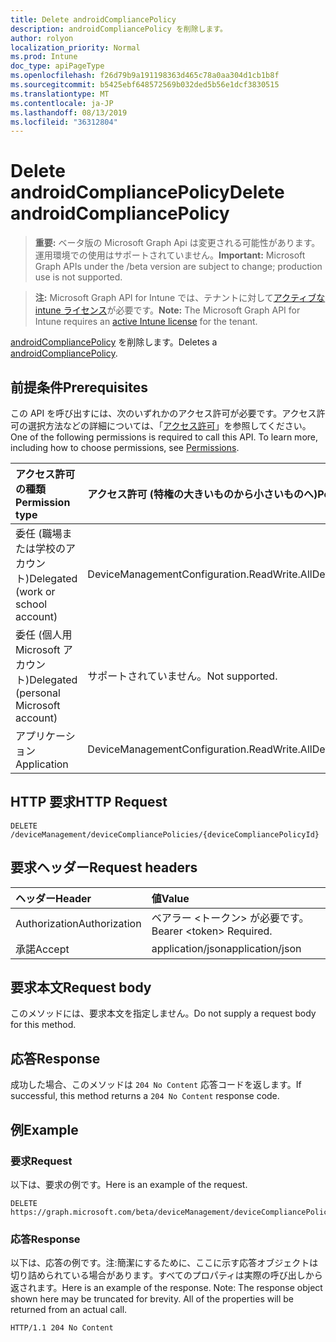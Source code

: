 ```yaml
---
title: Delete androidCompliancePolicy
description: androidCompliancePolicy を削除します。
author: rolyon
localization_priority: Normal
ms.prod: Intune
doc_type: apiPageType
ms.openlocfilehash: f26d79b9a191198363d465c78a0aa304d1cb1b8f
ms.sourcegitcommit: b5425ebf648572569b032ded5b56e1dcf3830515
ms.translationtype: MT
ms.contentlocale: ja-JP
ms.lasthandoff: 08/13/2019
ms.locfileid: "36312804"
---
```

# <a name="delete-androidcompliancepolicy"></a><span data-ttu-id="6bd43-103">Delete androidCompliancePolicy</span><span class="sxs-lookup"><span data-stu-id="6bd43-103">Delete androidCompliancePolicy</span></span>

> <span data-ttu-id="6bd43-104">**重要:** ベータ版の Microsoft Graph Api は変更される可能性があります。運用環境での使用はサポートされていません。</span><span class="sxs-lookup"><span data-stu-id="6bd43-104">**Important:** Microsoft Graph APIs under the /beta version are subject to change; production use is not supported.</span></span>

> <span data-ttu-id="6bd43-105">**注:** Microsoft Graph API for Intune では、テナントに対して[アクティブな intune ライセンス](https://go.microsoft.com/fwlink/?linkid=839381)が必要です。</span><span class="sxs-lookup"><span data-stu-id="6bd43-105">**Note:** The Microsoft Graph API for Intune requires an [active Intune license](https://go.microsoft.com/fwlink/?linkid=839381) for the tenant.</span></span>

<span data-ttu-id="6bd43-106">[androidCompliancePolicy](../resources/intune-deviceconfig-androidcompliancepolicy.md) を削除します。</span><span class="sxs-lookup"><span data-stu-id="6bd43-106">Deletes a [androidCompliancePolicy](../resources/intune-deviceconfig-androidcompliancepolicy.md).</span></span>

## <a name="prerequisites"></a><span data-ttu-id="6bd43-107">前提条件</span><span class="sxs-lookup"><span data-stu-id="6bd43-107">Prerequisites</span></span>
<span data-ttu-id="6bd43-p101">この API を呼び出すには、次のいずれかのアクセス許可が必要です。アクセス許可の選択方法などの詳細については、「[アクセス許可](/graph/permissions-reference)」を参照してください。</span><span class="sxs-lookup"><span data-stu-id="6bd43-p101">One of the following permissions is required to call this API. To learn more, including how to choose permissions, see [Permissions](/graph/permissions-reference).</span></span>

|<span data-ttu-id="6bd43-110">アクセス許可の種類</span><span class="sxs-lookup"><span data-stu-id="6bd43-110">Permission type</span></span>|<span data-ttu-id="6bd43-111">アクセス許可 (特権の大きいものから小さいものへ)</span><span class="sxs-lookup"><span data-stu-id="6bd43-111">Permissions (from most to least privileged)</span></span>|
|:---|:---|
|<span data-ttu-id="6bd43-112">委任 (職場または学校のアカウント)</span><span class="sxs-lookup"><span data-stu-id="6bd43-112">Delegated (work or school account)</span></span>|<span data-ttu-id="6bd43-113">DeviceManagementConfiguration.ReadWrite.All</span><span class="sxs-lookup"><span data-stu-id="6bd43-113">DeviceManagementConfiguration.ReadWrite.All</span></span>|
|<span data-ttu-id="6bd43-114">委任 (個人用 Microsoft アカウント)</span><span class="sxs-lookup"><span data-stu-id="6bd43-114">Delegated (personal Microsoft account)</span></span>|<span data-ttu-id="6bd43-115">サポートされていません。</span><span class="sxs-lookup"><span data-stu-id="6bd43-115">Not supported.</span></span>|
|<span data-ttu-id="6bd43-116">アプリケーション</span><span class="sxs-lookup"><span data-stu-id="6bd43-116">Application</span></span>|<span data-ttu-id="6bd43-117">DeviceManagementConfiguration.ReadWrite.All</span><span class="sxs-lookup"><span data-stu-id="6bd43-117">DeviceManagementConfiguration.ReadWrite.All</span></span>|

## <a name="http-request"></a><span data-ttu-id="6bd43-118">HTTP 要求</span><span class="sxs-lookup"><span data-stu-id="6bd43-118">HTTP Request</span></span>
<!-- {
  "blockType": "ignored"
}
-->
``` http
DELETE /deviceManagement/deviceCompliancePolicies/{deviceCompliancePolicyId}
```

## <a name="request-headers"></a><span data-ttu-id="6bd43-119">要求ヘッダー</span><span class="sxs-lookup"><span data-stu-id="6bd43-119">Request headers</span></span>
|<span data-ttu-id="6bd43-120">ヘッダー</span><span class="sxs-lookup"><span data-stu-id="6bd43-120">Header</span></span>|<span data-ttu-id="6bd43-121">値</span><span class="sxs-lookup"><span data-stu-id="6bd43-121">Value</span></span>|
|:---|:---|
|<span data-ttu-id="6bd43-122">Authorization</span><span class="sxs-lookup"><span data-stu-id="6bd43-122">Authorization</span></span>|<span data-ttu-id="6bd43-123">ベアラー &lt;トークン&gt; が必要です。</span><span class="sxs-lookup"><span data-stu-id="6bd43-123">Bearer &lt;token&gt; Required.</span></span>|
|<span data-ttu-id="6bd43-124">承諾</span><span class="sxs-lookup"><span data-stu-id="6bd43-124">Accept</span></span>|<span data-ttu-id="6bd43-125">application/json</span><span class="sxs-lookup"><span data-stu-id="6bd43-125">application/json</span></span>|

## <a name="request-body"></a><span data-ttu-id="6bd43-126">要求本文</span><span class="sxs-lookup"><span data-stu-id="6bd43-126">Request body</span></span>
<span data-ttu-id="6bd43-127">このメソッドには、要求本文を指定しません。</span><span class="sxs-lookup"><span data-stu-id="6bd43-127">Do not supply a request body for this method.</span></span>

## <a name="response"></a><span data-ttu-id="6bd43-128">応答</span><span class="sxs-lookup"><span data-stu-id="6bd43-128">Response</span></span>
<span data-ttu-id="6bd43-129">成功した場合、このメソッドは `204 No Content` 応答コードを返します。</span><span class="sxs-lookup"><span data-stu-id="6bd43-129">If successful, this method returns a `204 No Content` response code.</span></span>

## <a name="example"></a><span data-ttu-id="6bd43-130">例</span><span class="sxs-lookup"><span data-stu-id="6bd43-130">Example</span></span>

### <a name="request"></a><span data-ttu-id="6bd43-131">要求</span><span class="sxs-lookup"><span data-stu-id="6bd43-131">Request</span></span>
<span data-ttu-id="6bd43-132">以下は、要求の例です。</span><span class="sxs-lookup"><span data-stu-id="6bd43-132">Here is an example of the request.</span></span>
``` http
DELETE https://graph.microsoft.com/beta/deviceManagement/deviceCompliancePolicies/{deviceCompliancePolicyId}
```

### <a name="response"></a><span data-ttu-id="6bd43-133">応答</span><span class="sxs-lookup"><span data-stu-id="6bd43-133">Response</span></span>
<span data-ttu-id="6bd43-p102">以下は、応答の例です。注:簡潔にするために、ここに示す応答オブジェクトは切り詰められている場合があります。すべてのプロパティは実際の呼び出しから返されます。</span><span class="sxs-lookup"><span data-stu-id="6bd43-p102">Here is an example of the response. Note: The response object shown here may be truncated for brevity. All of the properties will be returned from an actual call.</span></span>
``` http
HTTP/1.1 204 No Content
```






